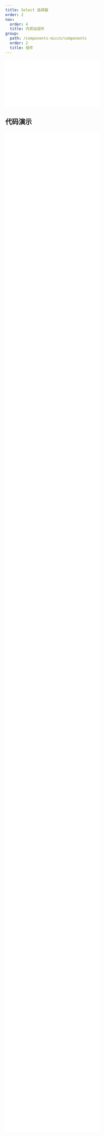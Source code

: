 ```yaml
---
title: Select 选择器
order: 2
nav:
  order: 4
  title: 内贸站组件
group:
  path: /components-miccn/components
  order: 2
  title: 组件
---
```


<div>
<embed src="@docs-common/select/index.md"></embed>
</div>
        
## 代码演示

<Row gutter=8>

  <Col span=12>
    
  <div class="code-box"><embed src="@abiz-rc-miccn/select/demo/automatic-tokenization-select-miccn.md"></embed></div>
          
  <div class="code-box"><embed src="@abiz-rc-miccn/select/demo/big-data-select-miccn.md"></embed></div>
          
  <div class="code-box"><embed src="@abiz-rc-miccn/select/demo/coordinate-select-miccn.md"></embed></div>
          
  <div class="code-box"><embed src="@abiz-rc-miccn/select/demo/custom-tag-render-select-miccn.md"></embed></div>
          
  <div class="code-box"><embed src="@abiz-rc-miccn/select/demo/hide-selected-select-miccn.md"></embed></div>
          
  <div class="code-box"><embed src="@abiz-rc-miccn/select/demo/multiple-select-miccn.md"></embed></div>
          
  <div class="code-box"><embed src="@abiz-rc-miccn/select/demo/option-label-prop-select-miccn.md"></embed></div>
          
  <div class="code-box"><embed src="@abiz-rc-miccn/select/demo/search-select-miccn.md"></embed></div>
          
  <div class="code-box"><embed src="@abiz-rc-miccn/select/demo/select-users-select-miccn.md"></embed></div>
          
  <div class="code-box"><embed src="@abiz-rc-miccn/select/demo/suffix-select-miccn.md"></embed></div>
          
  </Col>
          
  <Col span=12>
    
  <div class="code-box"><embed src="@abiz-rc-miccn/select/demo/basic-select-miccn.md"></embed></div>
          
  <div class="code-box"><embed src="@abiz-rc-miccn/select/demo/bordered-select-miccn.md"></embed></div>
          
  <div class="code-box"><embed src="@abiz-rc-miccn/select/demo/custom-dropdown-menu-select-miccn.md"></embed></div>
          
  <div class="code-box"><embed src="@abiz-rc-miccn/select/demo/debug-select-miccn.md"></embed></div>
          
  <div class="code-box"><embed src="@abiz-rc-miccn/select/demo/label-in-value-select-miccn.md"></embed></div>
          
  <div class="code-box"><embed src="@abiz-rc-miccn/select/demo/optgroup-select-miccn.md"></embed></div>
          
  <div class="code-box"><embed src="@abiz-rc-miccn/select/demo/search-box-select-miccn.md"></embed></div>
          
  <div class="code-box"><embed src="@abiz-rc-miccn/select/demo/search-sort-select-miccn.md"></embed></div>
          
  <div class="code-box"><embed src="@abiz-rc-miccn/select/demo/size-select-miccn.md"></embed></div>
          
  <div class="code-box"><embed src="@abiz-rc-miccn/select/demo/tags-select-miccn.md"></embed></div>
          
  </Col>
          
</Row>
        
<div><embed src="@docs-common/select/index-api.md"></embed><div>
        